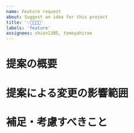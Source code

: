 ```yaml
---
name: Feature request
about: Suggest an idea for this project
title: '✨🐛📝🔥🔧'
labels: 'feature'
assignees: shion1305, tomoyahiroe
---
```


# 提案の概要

# 提案による変更の影響範囲

# 補足・考慮すべきこと
